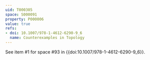 ```yaml
---
uid: T000305
space: S000091
property: P000006
value: true
refs:
- doi: 10.1007/978-1-4612-6290-9_6
  name: Counterexamples in Topology
---
```


See item #1 for space #93 in {{doi:10.1007/978-1-4612-6290-9_6}}.
